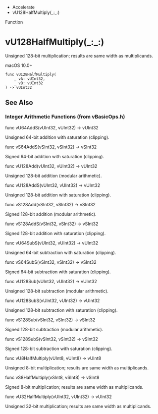 

- Accelerate
-  vU128HalfMultiply(\_:\_:) 

Function

# vU128HalfMultiply(\_:\_:)

Unsigned 128-bit multiplication; results are same width as multiplicands.

macOS 10.0+

``` source
func vU128HalfMultiply(
    _ vA: vUInt32,
    _ vB: vUInt32
) -> vUInt32
```

## See Also

### Integer Arithmetic Functions (from vBasicOps.h)

func vU64AddS(vUInt32, vUInt32) -> vUInt32

Unsigned 64-bit addition with saturation (clipping).

func vS64AddS(vSInt32, vSInt32) -> vSInt32

Signed 64-bit addition with saturation (clipping).

func vU128Add(vUInt32, vUInt32) -> vUInt32

Unsigned 128-bit addition (modular arithmetic).

func vU128AddS(vUInt32, vUInt32) -> vUInt32

Unsigned 128-bit addition with saturation (clipping).

func vS128Add(vSInt32, vSInt32) -> vSInt32

Signed 128-bit addition (modular arithmetic).

func vS128AddS(vSInt32, vSInt32) -> vSInt32

Signed 128-bit addition with saturation (clipping).

func vU64SubS(vUInt32, vUInt32) -> vUInt32

Unsigned 64-bit subtraction with saturation (clipping).

func vS64SubS(vSInt32, vSInt32) -> vSInt32

Signed 64-bit subtraction with saturation (clipping).

func vU128Sub(vUInt32, vUInt32) -> vUInt32

Unsigned 128-bit subtraction (modular arithmetic).

func vU128SubS(vUInt32, vUInt32) -> vUInt32

Unsigned 128-bit subtraction with saturation (clipping).

func vS128Sub(vSInt32, vSInt32) -> vSInt32

Signed 128-bit subtraction (modular arithmetic).

func vS128SubS(vSInt32, vSInt32) -> vSInt32

Signed 128-bit subtraction with saturation (clipping).

func vU8HalfMultiply(vUInt8, vUInt8) -> vUInt8

Unsigned 8-bit multiplication; results are same width as multiplicands.

func vS8HalfMultiply(vSInt8, vSInt8) -> vSInt8

Signed 8-bit multiplication; results are same width as multiplicands.

func vU32HalfMultiply(vUInt32, vUInt32) -> vUInt32

Unsigned 32-bit multiplication; results are same width as multiplicands.

